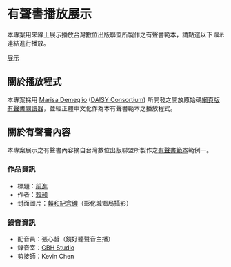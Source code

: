# 有聲書播放展示

本專案用來線上展示播放台灣數位出版聯盟所製作之有聲書範本，請點選以下 `展示` 連結進行播放。

[展示](https://dpublishing.github.io/worlds-best-audiobook/web/library/)

## 關於播放程式

本專案採用 [Marisa Demeglio](https://github.com/marisademeglio) ([DAISY Consortium](https://daisy.org/)) 所開發之開放原始碼[網頁版有聲書閱讀器](https://github.com/marisademeglio/worlds-best-audiobook)，並經正體中文化作為本有聲書範本之播放程式。

## 關於有聲書內容

本專案展示之有聲書內容摘自台灣數位出版聯盟所製作之[有聲書範本](https://github.com/dpublishing/audiobooks-samples)範例一。

### 作品資訊

- 標題：[前進](https://zh.m.wikisource.org/zh-hant/前進)
- 作者：[賴和](https://zh.wikipedia.org/zh-tw/%E8%B3%B4%E5%92%8C)
- 封面圖片：[賴和紀念碑](http://cls.lib.ntu.edu.tw/laihe/A/a_05.htm)（彰化城鄉局攝影）

### 錄音資訊

- 配音員：張心哲（鏡好聽聲音主播）
- 錄音室：[GBH Studio](https://www.facebook.com/gbhstudiotw/)
- 剪接師：Kevin Chen

